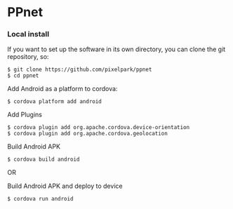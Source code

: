 PPnet
=====

### Local install

If you want to set up the software in its own directory, you can clone
the git repository, so:

    $ git clone https://github.com/pixelpark/ppnet
    $ cd ppnet

Add Android as a platform to cordova:

    $ cordova platform add android
    
Add Plugins

    $ cordova plugin add org.apache.cordova.device-orientation
    $ cordova plugin add org.apache.cordova.geolocation
    
Build Android APK

    $ cordova build android
    
OR
    
Build Android APK and deploy to device

    $ cordova run android
